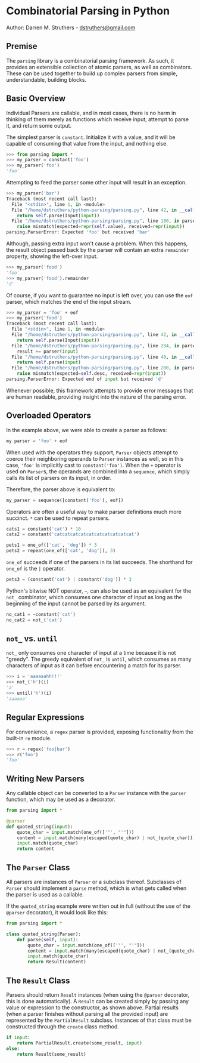 # Combinatorial Parsing in Python

Author: Darren M. Struthers - <dstruthers@gmail.com>

## Premise

The `parsing` library is a combinatorial parsing framework. As such, it provides
an extensible collection of atomic parsers, as well as combinators. These can be
used together to build up complex parsers from simple, understandable, building
blocks.

## Basic Overview

Individual Parsers are callable, and in most cases, there is no harm in thinking
of them merely as functions which receive input, attempt to parse it, and
return some output.

The simplest parser is `constant`. Initialize it with a value, and it will be
capable of consuming that value from the input, and nothing else.

```python
>>> from parsing import *
>>> my_parser = constant('foo')
>>> my_parser('foo')
'foo'
```

Attempting to feed the parser some other input will result in an exception.

```python
>>> my_parser('bar')
Traceback (most recent call last):
  File "<stdin>", line 1, in <module>
  File "/home/dstruthers/python-parsing/parsing.py", line 42, in __call__
    return self.parse(Input(input))
  File "/home/dstruthers/python-parsing/parsing.py", line 180, in parse
    raise mismatch(expected=repr(self.value), received=repr(input))
parsing.ParserError: Expected 'foo' but received 'bar'
```

Although, passing extra input won't cause a problem. When this happens,
the result object passed back by the parser will contain an extra
`remainder` property, showing the left-over input.

```python
>>> my_parser('food')
'foo'
>>> my_parser('food').remainder
'd'
```
Of course, if you want to guarantee no input is left over, you can use the `eof`
parser, which matches the end of the input stream.

```python
>>> my_parser = 'foo' + eof
>>> my_parser('food')
Traceback (most recent call last):
  File "<stdin>", line 1, in <module>
  File "/home/dstruthers/python-parsing/parsing.py", line 42, in __call__
    return self.parse(Input(input))
  File "/home/dstruthers/python-parsing/parsing.py", line 284, in parse
    result += parser(input)
  File "/home/dstruthers/python-parsing/parsing.py", line 40, in __call__
    return self.parse(input)
  File "/home/dstruthers/python-parsing/parsing.py", line 200, in parse
    raise mismatch(expected=self.desc, received=repr(input))
parsing.ParserError: Expected end of input but received 'd'
```
Whenever possible, this framework attempts to provide error messages that are
human readable, providing insight into the nature of the parsing error.

## Overloaded Operators

In the example above, we were able to create a parser as follows:

```python
my parser = 'foo' + eof
```

When used with the operators they support, `Parser` objects attempt to coerce
their neighboring operands to `Parser` instances as well, so in this case,
`'foo'` is implicitly cast to `constant('foo')`. When the `+` operator is used
on `Parser`s, the operands are combined into a `sequence`, which simply calls
its list of parsers on its input, in order.

Therefore, the parser above is equivalent to:

```python
my_parser = sequence([constant('foo'), eof])
```
Operators are often a useful way to make parser definitions much more succinct.
`*` can be used to repeat parsers.

```python
cats1 = constant('cat') * 10
cats2 = constant('catcatcatcatcatcatcatcatcatcat')

pets1 = one_of(['cat', 'dog']) * 3
pets2 = repeat(one_of(['cat', 'dog']), 3)
```
                  
`one_of` succeeds if one of the parsers in its list succeeds. The shorthand for
`one_of` is the `|` operator.

```python
pets3 = (constant('cat') | constant('dog')) * 3
```
Python's bitwise NOT operator, `~`, can also be used as an equivalent for the
`not_` combinator, which consumes one character of input as long as the
beginning of the input cannot be parsed by its argument.

```python
no_cat1 = ~constant('cat')
no_cat2 = not_('cat')
```

## `not_` vs. `until`

`not_` only consumes one character of input at a time because it is not
"greedy". The greedy equivalent of `not_` is `until`, which consumes as many
characters of input as it can before encountering a match for its parser.

```python
>>> i = 'aaaaaahh!!!'
>>> not_('h')(i)
'a'
>>> until('h')(i)
'aaaaaa'
```

## Regular Expressions

For convenience, a `regex` parser is provided, exposing functionality from the
built-in `re` module.

```python
>>> r = regex('foo|bar')
>>> r('foo')
'foo'
```

## Writing New Parsers

Any callable object can be converted to a `Parser` instance with the `parser`
function, which may be used as a decorator.

```python
from parsing import *

@parser
def quoted_string(input):
    quote_char = input.match(one_of(['"', "'"]))
    content = input.match(many(escaped(quote_char) | not_(quote_char)))
    input.match(quote_char)
    return content
```

## The `Parser` Class

All parsers are instances of `Parser` or a subclass thereof. Subclasses of
`Parser` should implement a `parse` method, which is what gets called when the
parser is used as a callable.

If the `quoted_string` example were written out in full (without the use of the
`@parser` decorator), it would look like this:

```python
from parsing import *

class quoted_string(Parser):
    def parse(self, input):
        quote_char = input.match(one_of(['"', "'"]))
        content = input.match(many(escaped(quote_char) | not_(quote_char)))
        input.match(quote_char)
        return Result(content)
```

## The `Result` Class

Parsers should return `Result` instances (when using the `@parser` decorator,
this is done automatically). A `Result` can be created simply by passing any
value or expression to the constructor, as shown above. Partial results (when
a parser finishes without parsing all the provided input) are represented by the
`PartialResult` subclass. Instances of that class must be constructed through
the `create` class method.

```python
if input:
    return PartialResult.create(some_result, input)
else:
    return Result(some_result)    
```
